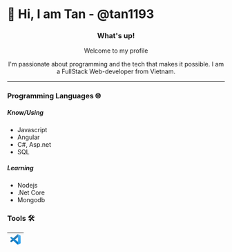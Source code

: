 # 👋 Hi, I am Tan - @tan1193

<div align="center">
  <h3>What's up! </h3>
  <p>Welcome to my profile</p>
  <p>I'm passionate about programming and the tech that makes it possible. I am a FullStack Web-developer from Vietnam.</p>

</div>

---

### Programming Languages 🌐

##### Know/Using

- Javascript
- Angular
- C#, Asp.net
- SQL

##### Learning

- Nodejs
- .Net Core
- Mongodb

### Tools 🛠️

| [<img src="https://raw.githubusercontent.com/tan1193/tan1193/master/img/vscode.png" alt="vscode logo" width="24">](https://code.visualstudio.com/) 
|---
